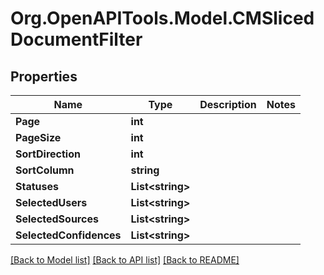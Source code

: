 # Org.OpenAPITools.Model.CMSlicedDocumentFilter

## Properties

Name | Type | Description | Notes
------------ | ------------- | ------------- | -------------
**Page** | **int** |  | 
**PageSize** | **int** |  | 
**SortDirection** | **int** |  | 
**SortColumn** | **string** |  | 
**Statuses** | **List&lt;string&gt;** |  | 
**SelectedUsers** | **List&lt;string&gt;** |  | 
**SelectedSources** | **List&lt;string&gt;** |  | 
**SelectedConfidences** | **List&lt;string&gt;** |  | 

[[Back to Model list]](../README.md#documentation-for-models) [[Back to API list]](../README.md#documentation-for-api-endpoints) [[Back to README]](../README.md)

